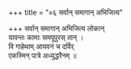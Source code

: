 +++
title = "०६ सर्वान् समागान् अभिजित्य"

+++
सर्वान् समागान् अभिजित्य लोकान्  
यावन्तः कामाः समपूपुरस् तान् ।  
वि गाहेथाम् आयवनं च दर्विर्  
एकस्मिन् पात्रे अध्युद्धरैनम् ॥